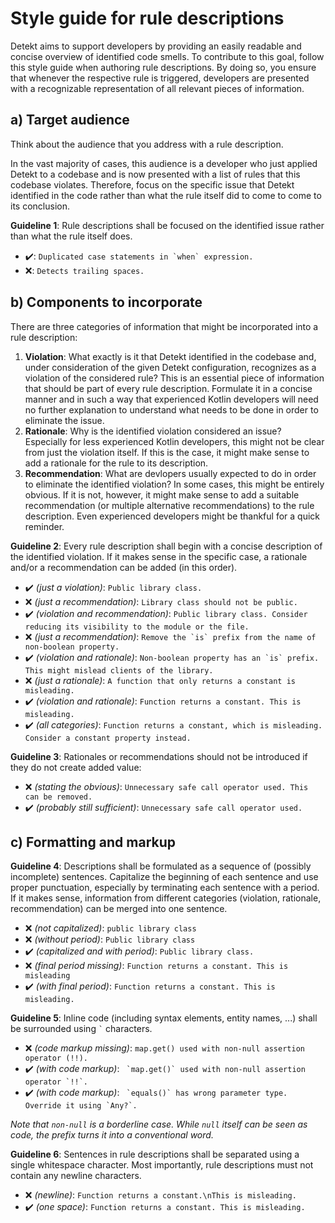 # Style guide for rule descriptions

Detekt aims to support developers by providing an easily readable and concise overview of identified code smells.
To contribute to this goal, follow this style guide when authoring rule descriptions.
By doing so, you ensure that whenever the respective rule is triggered, developers are presented
with a recognizable representation of all relevant pieces of information.

## a) Target audience

Think about the audience that you address with a rule description.

In the vast majority of cases, this audience is a developer who just applied Detekt to a codebase and
is now presented with a list of rules that this codebase violates. Therefore, focus on the specific issue
that Detekt identified in the code rather than what the rule itself did to come to come to its conclusion.

**Guideline 1**: Rule descriptions shall be focused on the identified issue rather than what the rule itself does.

- :heavy_check_mark:: ``Duplicated case statements in `when` expression.``
- :x:: `Detects trailing spaces.`

## b) Components to incorporate

There are three categories of information that might be incorporated into a rule description:

1. **Violation**: What exactly is it that Detekt identified in the codebase
   and, under consideration of the given Detekt configuration, recognizes as a violation of the considered rule?
   This is an essential piece of information that should be part of every rule description. Formulate it in a concise
   manner and in such a way that experienced Kotlin developers will need no further explanation to understand what
   needs to be done in order to eliminate the issue.
2. **Rationale**: Why is the identified violation considered an issue? Especially for less
   experienced Kotlin developers, this might not be clear from just the violation itself. If this is the case, it
   might make sense to add a rationale for the rule to its description.
3. **Recommendation**: What are devlopers usually expected to do in order to eliminate the identified violation? In some
   cases, this might be entirely obvious. If it is not, however, it might make sense to add a suitable recommendation (or
   multiple alternative recommendations) to the rule description. Even experienced developers might be thankful for
   a quick reminder.

**Guideline 2**: Every rule description shall begin with a concise description of the identified violation. If it makes sense
in the specific case, a rationale and/or a recommendation can be added (in this order).

- :heavy_check_mark: *(just a violation)*: `Public library class.`
- :x: *(just a recommendation)*: `Library class should not be public.`
- :heavy_check_mark: *(violation and recommendation)*: ``Public library class. Consider reducing its visibility to the module or the file.``
- :x: *(just a recommendation)*: ``Remove the `is` prefix from the name of non-boolean property.``
- :heavy_check_mark: *(violation and rationale)*: ``Non-boolean property has an `is` prefix. This might mislead clients of the library.``
- :x: *(just a rationale)*: `A function that only returns a constant is misleading.`
- :heavy_check_mark: *(violation and rationale)*: `Function returns a constant. This is misleading.`
- :heavy_check_mark: *(all categories)*: `Function returns a constant, which is misleading. Consider a constant property instead.`

**Guideline 3**: Rationales or recommendations should not be introduced if they do not create added value:

- :x: *(stating the obvious)*: `Unnecessary safe call operator used. This can be removed.`
- :heavy_check_mark: *(probably still sufficient)*: `Unnecessary safe call operator used.`

## c) Formatting and markup
**Guideline 4**: Descriptions shall be formulated as a sequence of (possibly incomplete) sentences.
Capitalize the beginning of each sentence and use proper punctuation, especially by terminating each
sentence with a period. If it makes sense, information from different categories (violation,
rationale, recommendation) can be merged into one sentence.

- :x: *(not capitalized)*: `public library class`
- :x: *(without period)*: `Public library class`
- :heavy_check_mark: *(capitalized and with period)*: `Public library class.`
- :x: *(final period missing)*: `Function returns a constant. This is misleading`
- :heavy_check_mark: *(with final period)*: `Function returns a constant. This is misleading.`

**Guideline 5**: Inline code (including syntax elements, entity names, ...) shall be surrounded using `` ` `` characters.
- :x: *(code markup missing)*: `map.get() used with non-null assertion operator (!!).`
- :heavy_check_mark: *(with code markup)*: `` `map.get()` used with non-null assertion operator `!!`.``
- :heavy_check_mark: *(with code markup)*: `` `equals()` has wrong parameter type. Override it using `Any?`.``

*Note that `non-null` is a borderline case. While `null` itself can be seen as code, the prefix turns it into a conventional word.*

**Guideline 6**: Sentences in rule descriptions shall be separated using a single whitespace character. Most importantly, rule descriptions
must not contain any newline characters.

- :x: *(newline)*: `Function returns a constant.\nThis is misleading.`
- :heavy_check_mark: *(one space)*: `Function returns a constant. This is misleading.`
